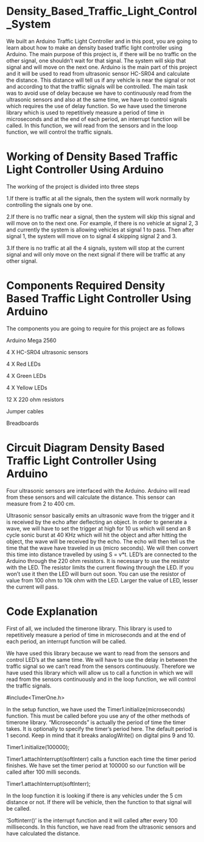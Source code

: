 # Density_Based_Traffic_Light_Control_System
We built an Arduino Traffic Light Controller and in this post, you are going to learn about how to make an density based traffic light controller using Arduino. The main purpose of this project is, if there will be no traffic on the other signal, one shouldn’t wait for that signal. The system will skip that signal and will move on the next one.
Arduino is the main part of this project and it will be used to read from ultrasonic sensor HC-SR04 and calculate the distance. This distance will tell us if any vehicle is near the signal or not and according to that the traffic signals will be controlled.
The main task was to avoid use of delay because we have to continuously read from the ultrasonic sensors and also at the same time, we have to control signals which requires the use of delay function.
So we have used the timerone library which is used to repetitively measure a period of time in microseconds and at the end of each period, an interrupt function will be called. In this function, we will read from the sensors and in the loop function, we will control the traffic signals.

# Working of Density Based Traffic Light Controller Using Arduino
The working of the project is divided into three steps

1.If there is traffic at all the signals, then the system will work normally by controlling the signals one by one.

2.If there is no traffic near a signal, then the system will skip this signal and will move on to the next one. For example, if there is no vehicle at signal 2, 3 and currently    the system is allowing vehicles at signal 1 to pass. Then after signal 1, the system will move on to signal 4 skipping signal 2 and 3.

3.If there is no traffic at all the 4 signals, system will stop at the current signal and will only move on the next signal if there will be traffic at any other signal.
# Components Required Density Based Traffic Light Controller Using Arduino
The components you are going to require for this project are as follows

Arduino Mega 2560

4 X HC-SR04 ultrasonic sensors

4 X Red LEDs

4 X Green LEDs

4 X Yellow LEDs

12 X 220 ohm resistors

Jumper cables

Breadboards
# Circuit Diagram Density Based Traffic Light Controller Using Arduino
Four ultrasonic sensors are interfaced with the Arduino. Arduino will read from these sensors and will calculate the distance. This sensor can measure from 2 to 400 cm.

Ultrasonic sensor basically emits an ultrasonic wave from the trigger and it is received by the echo after deflecting an object. In order to generate a wave, we will have to set the trigger at high for 10 us which will send an 8 cycle sonic burst at 40 KHz which will hit the object and after hitting the object, the wave will be received by the echo. The echo will then tell us the time that the wave have traveled in us (micro seconds). We will then convert this time into distance travelled by using S = v*t.
LED’s are connected to the Arduino through the 220 ohm resistors. It is necessary to use the resistor with the LED. The resistor limits the current flowing through the LED. If you won’t use it then the LED will burn out soon. You can use the resistor of value from 100 ohm to 10k ohm with the LED. Larger the value of LED, lesser the current will pass.
# Code Explanation
First of all, we included the timerone library. This library is used to repetitively measure a period of time in microseconds and at the end of each period, an interrupt function will be called.

We have used this library because we want to read from the sensors and control LED’s at the same time. We will have to use the delay in between the traffic signal so we can’t read from the sensors continuously. Therefore we have used this library which will allow us to call a function in which we will read from the sensors continuously and in the loop function, we will control the traffic signals.

#include<TimerOne.h>

In the setup function, we have used the Timer1.initialize(microseconds) function. This must be called before you use any of the other methods of timerone library. “Microseconds” is actually the period of time the timer takes. It is optionally to specify the timer’s period here. The default period is 1 second. Keep in mind that it breaks analogWrite() on digital pins 9 and 10.

Timer1.initialize(100000);

Timer1.attachInterrupt(softInterr) calls a function each time the timer period finishes. We have set the timer period at 100000 so our function will be called after 100 milli seconds.

Timer1.attachInterrupt(softInterr);

In the loop function it is looking if there is any vehicles under the 5 cm distance or not. If there will be vehicle, then the function to that signal will be called.

‘Softinterr()’ is the interrupt function and it will called after every 100 milliseconds. In this function, we have read from the ultrasonic sensors and have calculated the distance.
